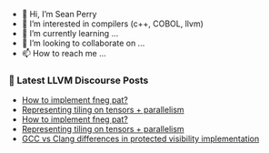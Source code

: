 - 👋 Hi, I’m Sean Perry
- 👀 I’m interested in compilers (c++, COBOL, llvm)
- 🌱 I’m currently learning ...
- 💞️ I’m looking to collaborate on ...
- 📫 How to reach me ...

<!---
s66perry/s66perry is a ✨ special ✨ repository because its `README.md` (this file) appears on your GitHub profile.
You can click the Preview link to take a look at your changes.
--->
### 📕 Latest LLVM Discourse Posts

<!-- DISCOURSE-LLVM:START -->
- [How to implement fneg pat?](https://discourse.llvm.org/t/how-to-implement-fneg-pat/62477#post_4)
- [Representing tiling on tensors + parallelism](https://discourse.llvm.org/t/representing-tiling-on-tensors-parallelism/4575?page=2#post_27)
- [How to implement fneg pat?](https://discourse.llvm.org/t/how-to-implement-fneg-pat/62477#post_3)
- [Representing tiling on tensors + parallelism](https://discourse.llvm.org/t/representing-tiling-on-tensors-parallelism/4575?page=2#post_26)
- [GCC vs Clang differences in protected visibility implementation](https://discourse.llvm.org/t/gcc-vs-clang-differences-in-protected-visibility-implementation/62378#post_4)
<!-- DISCOURSE-LLVM:END -->

